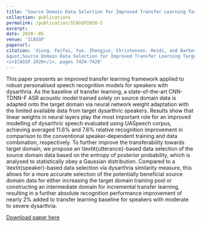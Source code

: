 ```yaml
---
title: "Source Domain Data Selection for Improved Transfer Learning Targeting Dysarthric Speech Recognition."
collection: publications
permalink: /publication/ICASSP2020-2
excerpt: 
date: 2020--05
venue: 'ICASSP'
paperurl: 
citation: 'Xiong. Feifei, Yue. Zhengjun, Christensen. Heidi, and Barker, Jon. (2020).
&quot;Source Domain Data Selection for Improved Transfer Learning Targeting Dysarthric Speech Recognition.&quot;
<i>ICASSP 2020</i>, pages 7424-7428'
---
```

This paper presents an improved transfer learning framework applied to robust personalised speech recognition models for speakers with dysarthria.
As the baseline of transfer learning, a state-of-the-art CNN-TDNN-F ASR acoustic model trained solely on source domain data is adapted onto the target domain via neural network weight adaptation with the limited available data from target dysarthric speakers.
Results show that linear weights in neural layers play the most important role for an improved modelling of dysarthric speech evaluated using UASpeech corpus, achieving averaged $11.6\%$ and $7.6\%$ relative recognition improvement in comparison to the conventional speaker-dependent training and data combination, respectively.
To further improve the transferability towards target domain, we propose an \textit{utterance}-based data selection of the source domain data based on the entropy of posterior probability, which is analysed to statistically obey a Gaussian distribution.
Compared to a \textit{speaker}-based data selection via dysarthria similarity measure, this allows for a more accurate selection of the potentially beneficial source domain data for either increasing the target domain training pool or constructing an intermediate domain for incremental transfer learning, resulting in a further absolute recognition performance improvement of nearly $2\%$ added to transfer learning baseline for speakers with moderate to severe dysarthria.

[Download paper here](https://ieeexplore.ieee.org/stamp/stamp.jsp?arnumber=9054694)

[//]: # (Recommended citation: Xiong. Feifei, Yue. Zhengjun, Christensen. Heidi, and Barker, Jon. &#40;2020&#41;.)

[//]: # ("Source Domain Data Selection for Improved Transfer Learning Targeting Dysarthric Speech Recognition.")

[//]: # (<i>ICASSP 2020</i>.)
